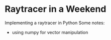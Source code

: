 # Raytracer in a Weekend

Implementing a raytracer in Python
Some notes:
 - using numpy for vector manipulation
